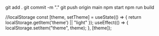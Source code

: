 
git add .
git commit -m "."
git push origin main
npm start
npm run build

//localStorage
const [theme, setTheme] = useState(() => { return localStorage.getItem('theme') || "light" });
  useEffect(() => {
    localStorage.setItem("theme", theme);
  }, [theme]);

